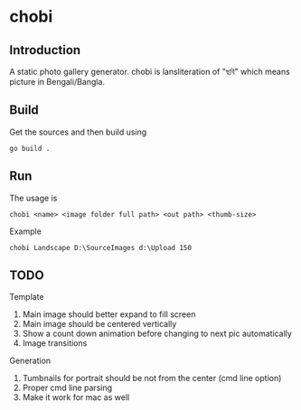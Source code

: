 # chobi 
## Introduction
A static photo gallery generator. chobi is lansliteration of "ছবি" which means picture in Bengali/Bangla.

## Build
Get the sources and then build using
```
go build .
```

## Run
The usage is
```
chobi <name> <image folder full path> <out path> <thumb-size>
```

Example
```
chobi Landscape D:\SourceImages d:\Upload 150
```

## TODO
Template
1. Main image should better expand to fill screen
1. Main image should be centered vertically
1. Show a count down animation before changing to next pic automatically
1. Image transitions

Generation
1. Tumbnails for portrait should be not from the center (cmd line option)
1. Proper cmd line parsing
1. Make it work for mac as well
